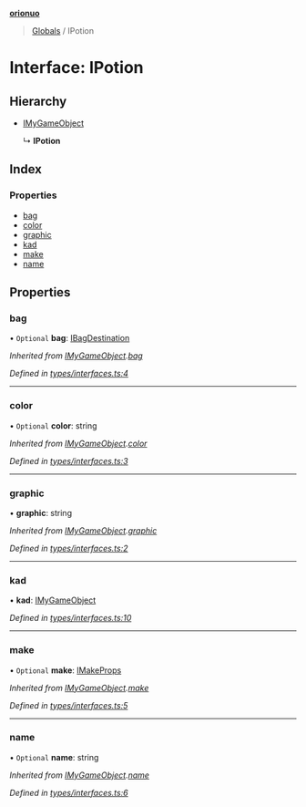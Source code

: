 **[orionuo](../README.md)**

> [Globals](../globals.md) / IPotion

# Interface: IPotion

## Hierarchy

* [IMyGameObject](imygameobject.md)

  ↳ **IPotion**

## Index

### Properties

* [bag](ipotion.md#bag)
* [color](ipotion.md#color)
* [graphic](ipotion.md#graphic)
* [kad](ipotion.md#kad)
* [make](ipotion.md#make)
* [name](ipotion.md#name)

## Properties

### bag

• `Optional` **bag**: [IBagDestination](ibagdestination.md)

*Inherited from [IMyGameObject](imygameobject.md).[bag](imygameobject.md#bag)*

*Defined in [types/interfaces.ts:4](https://github.com/msviha/orionuo/blob/caea5c9/src/types/interfaces.ts#L4)*

___

### color

• `Optional` **color**: string

*Inherited from [IMyGameObject](imygameobject.md).[color](imygameobject.md#color)*

*Defined in [types/interfaces.ts:3](https://github.com/msviha/orionuo/blob/caea5c9/src/types/interfaces.ts#L3)*

___

### graphic

•  **graphic**: string

*Inherited from [IMyGameObject](imygameobject.md).[graphic](imygameobject.md#graphic)*

*Defined in [types/interfaces.ts:2](https://github.com/msviha/orionuo/blob/caea5c9/src/types/interfaces.ts#L2)*

___

### kad

•  **kad**: [IMyGameObject](imygameobject.md)

*Defined in [types/interfaces.ts:10](https://github.com/msviha/orionuo/blob/caea5c9/src/types/interfaces.ts#L10)*

___

### make

• `Optional` **make**: [IMakeProps](imakeprops.md)

*Inherited from [IMyGameObject](imygameobject.md).[make](imygameobject.md#make)*

*Defined in [types/interfaces.ts:5](https://github.com/msviha/orionuo/blob/caea5c9/src/types/interfaces.ts#L5)*

___

### name

• `Optional` **name**: string

*Inherited from [IMyGameObject](imygameobject.md).[name](imygameobject.md#name)*

*Defined in [types/interfaces.ts:6](https://github.com/msviha/orionuo/blob/caea5c9/src/types/interfaces.ts#L6)*
